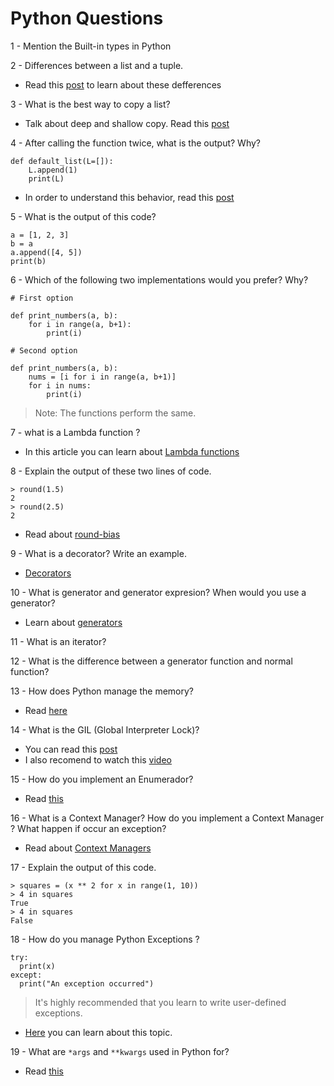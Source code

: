 # Python Questions

1 - Mention the Built-in types in Python

2 - Differences between a list and a tuple.

* Read this [post](https://stackabuse.com/lists-vs-tuples-in-python) to learn about these defferences

3 - What is the best way to copy a list?
* Talk about deep and shallow copy. Read this [post](https://www.programiz.com/python-programming/shallow-deep-copy)

4 - After calling the function twice, what is the output? Why?
```
def default_list(L=[]):
    L.append(1)
    print(L)
```
* In order to understand this behavior, read this [post](https://docs.python-guide.org/writing/gotchas/)

5 - What is the output of this code?
```
a = [1, 2, 3]
b = a
a.append([4, 5])
print(b)
```
6 - Which of the following two implementations would you prefer? Why?
```
# First option

def print_numbers(a, b):
    for i in range(a, b+1):
        print(i)
```

```
# Second option

def print_numbers(a, b):
    nums = [i for i in range(a, b+1)]
    for i in nums:
        print(i)
```
> Note: The functions perform the same.

7 - what is a Lambda function ?

* In this article you can learn about [Lambda functions](https://realpython.com/python-lambda/)

8 - Explain the output of these two lines of code.

```
> round(1.5)
2
> round(2.5)
2
```
* Read about [round-bias](https://realpython.com/python-rounding/)

9 - What is a decorator? Write an example.

* [Decorators](https://www.programiz.com/python-programming/decorator)

10 - What is generator and generator expresion? When would you use a generator?

* Learn about [generators](https://www.programiz.com/python-programming/generator)

11 - What is an iterator?

12 - What is the difference between a generator function and normal function?

13 - How does Python manage the memory?

* Read [here](https://realpython.com/python-memory-management/)

14 - What is the GIL (Global Interpreter Lock)?

* You can read this [post](https://realpython.com/python-gil/)
* I also recomend to watch this [video](https://www.youtube.com/watch?v=-VH2EvvOCzU)

15 - How do you implement an Enumerador?

* Read [this](https://docs.python.org/3/library/enum.html)

16 - What is a Context Manager? How do you implement a Context Manager ? What happen if occur an exception?

* Read about [Context Managers](https://realpython.com/python-with-statement/#creating-custom-context-managers)

17 - Explain the output of this code.
```
> squares = (x ** 2 for x in range(1, 10))
> 4 in squares
True
> 4 in squares
False
```
18 - How do you manage Python Exceptions ?
```
try:
  print(x)
except:
  print("An exception occurred")
```
> It's highly recommended that you learn to write user-defined exceptions.

* [Here](https://www.programiz.com/python-programming/user-defined-exception) you can learn about this topic.

19 - What are `*args` and `**kwargs` used in Python for?

* Read [this](https://www.programiz.com/python-programming/args-and-kwargs#:~:text=*args%20and%20**kwargs%20are,to%20take%20variable%20length%20argument.&text=**kwargs%20passes%20variable%20number,kwargs%20make%20the%20function%20flexible.)

